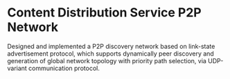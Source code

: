 # Content Distribution Service P2P Network
Designed and implemented a P2P discovery network based on link-state advertisement protocol, which supports dynamically peer discovery
and generation of global network topology with priority path selection, via UDP-variant communication protocol.
